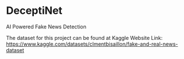 # DeceptiNet
AI Powered Fake News Detection


The dataset for this project can be found at Kaggle 
Website Link: https://www.kaggle.com/datasets/clmentbisaillon/fake-and-real-news-dataset

